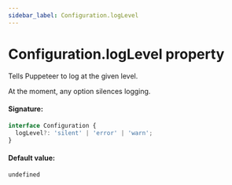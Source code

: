 ```yaml
---
sidebar_label: Configuration.logLevel
---
```


# Configuration.logLevel property

Tells Puppeteer to log at the given level.

At the moment, any option silences logging.

#### Signature:

```typescript
interface Configuration {
  logLevel?: 'silent' | 'error' | 'warn';
}
```

#### Default value:

`undefined`
